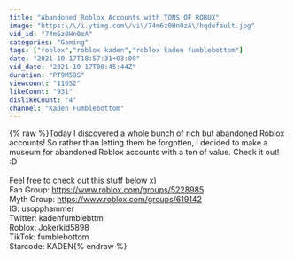 ```yaml
---
title: "Abandoned Roblox Accounts with TONS OF ROBUX"
image: "https:\/\/i.ytimg.com\/vi\/74m6z0Hn0zA\/hqdefault.jpg"
vid_id: "74m6z0Hn0zA"
categories: "Gaming"
tags: ["roblox","roblox kaden","roblox kaden fumblebottom"]
date: "2021-10-17T18:57:31+03:00"
vid_date: "2021-10-17T00:45:44Z"
duration: "PT9M58S"
viewcount: "11052"
likeCount: "931"
dislikeCount: "4"
channel: "Kaden Fumblebottom"
---
```

{% raw %}Today I discovered a whole bunch of rich but abandoned Roblox accounts! So rather than letting them be forgotten, I decided to make a museum for abandoned Roblox accounts with a ton of value. Check it out! :D<br /><br />Feel free to check out this stuff below x)<br />Fan Group: <a rel="nofollow" target="blank" href="https://www.roblox.com/groups/5228985">https://www.roblox.com/groups/5228985</a><br />Myth Group: <a rel="nofollow" target="blank" href="https://www.roblox.com/groups/619142">https://www.roblox.com/groups/619142</a><br />IG: usopphammer <br />Twitter: kadenfumblebttm <br />Roblox: Jokerkid5898<br />TikTok: fumblebottom<br />Starcode: KADEN{% endraw %}
